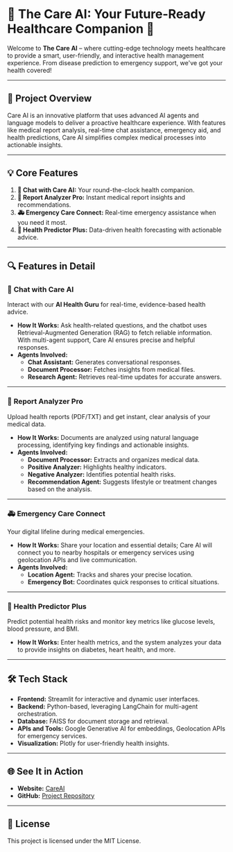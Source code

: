 # 🌟 **The Care AI: Your Future-Ready Healthcare Companion** 🚀

Welcome to **The Care AI** – where cutting-edge technology meets healthcare to provide a smart, user-friendly, and interactive health management experience. From disease prediction to emergency support, we've got your health covered!

---

## 🎯 **Project Overview**

Care AI is an innovative platform that uses advanced AI agents and language models to deliver a proactive healthcare experience. With features like medical report analysis, real-time chat assistance, emergency aid, and health predictions, Care AI simplifies complex medical processes into actionable insights.

---

## 💡 **Core Features**

1. **💬 Chat with Care AI:** Your round-the-clock health companion.
2. **📝 Report Analyzer Pro:** Instant medical report insights and recommendations.
3. **🚑 Emergency Care Connect:** Real-time emergency assistance when you need it most.
4. **🎯 Health Predictor Plus:** Data-driven health forecasting with actionable advice.

---

## 🔍 **Features in Detail**

### 💬 **Chat with Care AI**
Interact with our **AI Health Guru** for real-time, evidence-based health advice.

- **How It Works:** Ask health-related questions, and the chatbot uses Retrieval-Augmented Generation (RAG) to fetch reliable information. With multi-agent support, Care AI ensures precise and helpful responses.
- **Agents Involved:**
  - **Chat Assistant:** Generates conversational responses.
  - **Document Processor:** Fetches insights from medical files.
  - **Research Agent:** Retrieves real-time updates for accurate answers.

---

### 📝 **Report Analyzer Pro**
Upload health reports (PDF/TXT) and get instant, clear analysis of your medical data.

- **How It Works:** Documents are analyzed using natural language processing, identifying key findings and actionable insights.
- **Agents Involved:**
  - **Document Processor:** Extracts and organizes medical data.
  - **Positive Analyzer:** Highlights healthy indicators.
  - **Negative Analyzer:** Identifies potential health risks.
  - **Recommendation Agent:** Suggests lifestyle or treatment changes based on the analysis.

---

### 🚑 **Emergency Care Connect**
Your digital lifeline during medical emergencies.

- **How It Works:** Share your location and essential details; Care AI will connect you to nearby hospitals or emergency services using geolocation APIs and live communication.
- **Agents Involved:**
  - **Location Agent:** Tracks and shares your precise location.
  - **Emergency Bot:** Coordinates quick responses to critical situations.

---

### 🎯 **Health Predictor Plus**
Predict potential health risks and monitor key metrics like glucose levels, blood pressure, and BMI.

- **How It Works:** Enter health metrics, and the system analyzes your data to provide insights on diabetes, heart health, and more.

---

## 🛠 **Tech Stack**

- **Frontend:** Streamlit for interactive and dynamic user interfaces.
- **Backend:** Python-based, leveraging LangChain for multi-agent orchestration.
- **Database:** FAISS for document storage and retrieval.
- **APIs and Tools:** Google Generative AI for embeddings, Geolocation APIs for emergency services.
- **Visualization:** Plotly for user-friendly health insights.

---

## 🌐 **See It in Action**

- **Website:** [CareAI](https://careai28.netlify.app)
- **GitHub:** [Project Repository](https://lnkd.in/g_Y7FGYd)

---

## 📜 **License**

This project is licensed under the MIT License.
